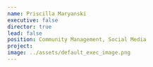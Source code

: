 ```yaml
---
name: Priscilla Maryanski
executive: false
director: true
lead: false
position: Community Management, Social Media
project:  
image: ../assets/default_exec_image.png
---
```

